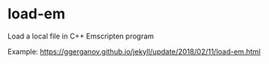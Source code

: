 # load-em
Load a local file in C++ Emscripten program

Example: https://ggerganov.github.io/jekyll/update/2018/02/11/load-em.html
